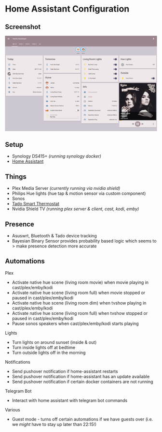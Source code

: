 # Home Assistant Configuration

## Screenshot

![UI](hass.png)

## Setup
- Synology DS415+ *(running synology docker)*
- [Home Assistant](https://home-assistant.io/)

## Things
- Plex Media Server *(currently running via nvidia shield)*
- Philips Hue lights (hue tap & motion sensor via custom component)
- Sonos
- [Tado Smart Thermostat](https://www.tado.com/gb/)
- Nvidia Shield TV *(running plex server & client, cast, kodi, emby)*

## Presence
- Asuswrt, Bluetooth & Tado device tracking
- Bayesian Binary Sensor provides probability based logic which seems to >
  make presence detection more accurate

## Automations
Plex
- Activate native hue scene (living room movie) when movie playing in cast/plex/emby/kodi
- Activate native hue scene (living room full) when movie stopped or paused in cast/plex/emby/kodi
- Activate native hue scene (living room dim) when tvshow playing in cast/plex/emby/kodi
- Activate native hue scene (living room full) when tvshow stopped or paused in cast/plex/emby/kodi
- Pause sonos speakers when cast/plex/emby/kodi starts playing

Lights
- Turn lights on around sunset (inside & out)
- Turn inside lights off at bedtime
- Turn outside lights off in the morning

Notifications
- Send pushover notification if home-assistant restarts
- Send pushover notification if home-assistant has an update available
- Send pushover notification if certain docker containers are not running

Telegram Bot
- Interact with home assistant with telegram bot commands

Various
- Guest mode - turns off certain automations if we have guests over (i.e. we *might* have to stay up later than 22:15!)
